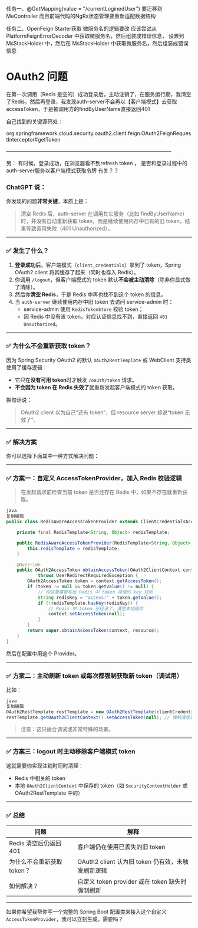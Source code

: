 
任务一、@GetMapping(value = "/currentLoginedUser") 要迁移到MeController
而且前端代码的NgRx状态管理要重新适配数据结构

任务二、OpenFeign Starter获取 微服务名的逻辑要改
应该尝试从 PlatformFeignErrorDecoder 中获取微服务名，然后组装成错误信息，
设置到 MsStackHolder 中，然后在 MsStackHolder 中获取微服务名，然后组装成错误信息




# OAuth2 问题

在第一次调用（Redis 是空的）成功登录后，主动注销了，在服务运行期，我清空了Redis，然后再登录，我发现auth-server不会再以【客户端模式】去获取accessToken，于是被调用方的findByUserName直接返回401

自己找到的关键源码处：

org.springframework.cloud.security.oauth2.client.feign.OAuth2FeignRequestInterceptor#getToken

————————————————————————————————

另： 有时候，登录成功，在浏览器看不到refresh token ， 是否和登录过程中的auth-server服务以客户端模式获取令牌 有关？？

### ChatGPT 说：

你发现的问题**非常关键**，本质上是：

> 清空 Redis 后，auth-server 在调用其它服务（比如 findByUserName）时，并没有自动重新获取 token，而是继续使用内存中已有的旧 token，结果导致调用失败（401 Unauthorized）。
>

---

### ✅ 发生了什么？

1. **登录成功后**，客户端模式（`client_credentials`）拿到了 token，Spring OAuth2 client 将其缓存了起来（同时也存入 Redis）。
2. 你调用 `/logout`，但客户端模式的 token 默认**不会被主动清除**（除非你显式做了清除）。
3. 然后你**清空 Redis**，于是 Redis 中再也找不到这个 token 的信息。
4. 当 `auth-server` 继续使用内存中旧 token 去访问 service-admin 时：
    - service-admin 使用 `RedisTokenStore` 校验 token；
    - 因 Redis 中没有该 token，对应认证信息找不到，直接返回 `401 Unauthorized`。

---

### ✅ 为什么不会重新获取 token？

因为 Spring Security OAuth2 的默认 `OAuth2RestTemplate` 或 WebClient 支持类使用了缓存逻辑：

- 它只在**没有可用 token**时才触发 `/oauth/token` 请求。
- **不会因为 token 在 Redis 失效了**就重新发起客户端模式的 token 获取。

换句话说：

> OAuth2 client 以为自己“还有 token”，但 resource server 却说“token 无效了”。
>

---

### ✅ 解决方案

你可以选择下面其中一种方式解决问题：

---

### ✅ **方案一：自定义 AccessTokenProvider，加入 Redis 校验逻辑**

> 在发起请求前检查当前 token 是否还存在 Redis 中，如果不存在就重新获取。
>

```java
java
复制编辑
public class RedisAwareAccessTokenProvider extends ClientCredentialsAccessTokenProvider {

    private final RedisTemplate<String, Object> redisTemplate;

    public RedisAwareAccessTokenProvider(RedisTemplate<String, Object> redisTemplate) {
        this.redisTemplate = redisTemplate;
    }

    @Override
    public OAuth2AccessToken obtainAccessToken(OAuth2ClientContext context, OAuth2ProtectedResourceDetails resource)
            throws UserRedirectRequiredException {
        OAuth2AccessToken token = context.getAccessToken();
        if (token != null && token.getValue() != null) {
            // 你这里需要写出 Redis 中 token 存储的 key 规则
            String redisKey = "access:" + token.getValue();
            if (!redisTemplate.hasKey(redisKey)) {
                // Redis 中 token 已经没了，清空本地缓存
                context.setAccessToken(null);
            }
        }
        return super.obtainAccessToken(context, resource);
    }
}

```

然后在配置中用这个 Provider。

---

### ✅ **方案二：主动刷新 token 或每次都强制获取新 token（调试用）**

比如：

```java
java
复制编辑
OAuth2RestTemplate restTemplate = new OAuth2RestTemplate(clientCredentialsResourceDetails);
restTemplate.getOAuth2ClientContext().setAccessToken(null); // 强制清除现有 token

```

> 注意：这只适合调试或非常特殊的场景。
>

---

### ✅ **方案三：logout 时主动移除客户端模式 token**

这就需要你实现注销时同时清理：

- Redis 中相关的 token
- 本地 `OAuth2ClientContext` 中保存的 token（如 `SecurityContextHolder` 或 OAuth2RestTemplate 中的）

---

### ✅ 总结

| 问题 | 解释 |
| --- | --- |
| Redis 清空后仍返回 401 | 客户端仍在使用已丢失的旧 token |
| 为什么不会重新获取 token？ | OAuth2 client 认为旧 token 仍有效，未触发刷新逻辑 |
| 如何解决？ | 自定义 token provider 或在 token 缺失时强制刷新 |

---

如果你希望我帮你写一个完整的 Spring Boot 配置类来接入这个自定义 `AccessTokenProvider`，我可以立刻生成。需要吗？